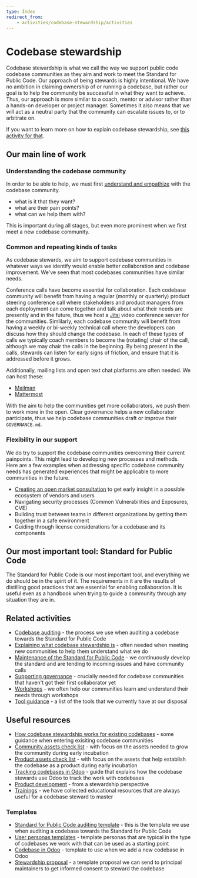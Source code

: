 ```yaml
---
type: Index
redirect_from:
    - activities/codebase-stewardship/activities
---
```


# Codebase stewardship

Codebase stewardship is what we call the way we support public code codebase communities as they aim and work to meet the Standard for Public Code.
Our approach of being stewards is highly intentional.
We have no ambition in claiming ownership of or running a codebase, but rather our goal is to help the community be successful in what they want to achieve.
Thus, our approach is more similar to a coach, mentor or advisor rather than a hands-on developer or project manager.
Sometimes it also means that we will act as a neutral party that the community can escalate issues to, or to arbitrate on.

If you want to learn more on how to explain codebase stewardship, see [this activity for that](../explaining-codebase-stewardship/index.md).

## Our main line of work

### Understanding the codebase community

In order to be able to help, we must first [understand and empathize](../understanding-our-users/index.md) with the codebase community.

* what is it that they want?
* what are their pain points?
* what can we help them with?

This is important during all stages, but even more prominent when we first meet a new codebase community.

### Common and repeating kinds of tasks

As codebase stewards, we aim to support codebase communities in whatever ways we identify would enable better collaboration and codebase improvement.
We've seen that most codebases communities have similar needs.

Conference calls have become essential for collaboration.
Each codebase community will benefit from having a regular (monthly or quarterly) product steering conference call where stakeholders and product managers from each deployment can come together and talk about what their needs are presently and in the future, thus we host a [Jitsi](../tool-management/jitsi-guides.md) video conference server for the communities.
Simlilarly, each codebase community will benefit from having a weekly or bi-weekly technical call where the developers can discuss how they should change the codebase.
In each of these types of calls we typically coach members to become the (rotating) chair of the call, although we may chair the calls in the beginning.
By being present in the calls, stewards can listen for early signs of friction, and ensure that it is addressed before it grows.

Additionally, mailing lists and open text chat platforms are often needed.
We can host these:

* [Mailman](../tool-management/mailing-lists.md)
* [Mattermost](../tool-management/mattermost.md)

With the aim to help the communities get more collaborators, we push them to work more in the open.
Clear governance helps a new collaborator participate, thus we help codebase communities draft or improve their `GOVERNANCE.md`.

### Flexibility in our support

We do try to support the codebase communities overcoming their current painpoints.
This might lead to developing new processes and methods.
Here are a few examples when addressing specific codebase community needs has generated experiences that might be applicable to more communities in the future.

* [Creating an open market consultation](https://blog.publiccode.net/codebase%20stewardship/2020/07/01/openzaak-market-consultation-workshops.html) to get early insight in a possible ecosystem of vendors and users
* Navigating security processes (Common Vulnerabilities and Exposures, CVE)
* Building trust between teams in different organizations by getting them together in a safe environment
* Guiding through license considerations for a codebase and its components

## Our most important tool: Standard for Public Code

The Standard for Public Code is our most important tool, and everything we do should be in the spirit of it.
The requirements in it are the results of distilling good practices that are essential for enabling collaboration.
It is useful even as a handbook when trying to guide a community through any situation they are in.

## Related activities

* [Codebase auditing](../codebase-auditing/index.md) - the process we use when auditing a codebase towards the Standard for Public Code
* [Explaining what codebase stewardship is](../explaining-codebase-stewardship/index.md) - often needed when meeting new communities to help them understand what we do
* [Maintenance of the Standard for Public Code](../standard-maintenance/index.md) - we continuously develop the standard and are tending to incoming issues and have community calls
* [Supporting governance](../supporting-codebase-governance/) - crucially needed for codebase communities that haven't got their first collaborator yet
* [Workshops](../workshops/index.md) - we often help our communities learn and understand their needs through workshops
* [Tool guidance](../tool-management/index.md) - a list of the tools that we currently have at our disposal

## Useful resources

* [How codebase stewardship works for existing codebases](for-existing-projects.md) - some guidance when entering exisiting codebase communities
* [Community assets check list](community-assets.md) - with focus on the assets needed to grow the community during early incubation
* [Product assets check list](product-assets-for-early-incubation.md) - with focus on the assets that help establish the codebase as a product during early incubation
* [Tracking codebases in Odoo](odoo-codebases.md) - guide that explains how the codebase stewards use Odoo to track the work with codebases
* [Product development](../product-development/index.md) - from a stewardship perspective
* [Trainings](../trainings/index.md) - we have collected educational resources that are always useful for a codebase steward to master

### Templates

* [Standard for Public Code auditing template](../codebase-auditing/review-template.md) - this is the template we use when auditing a codebase towards the Standard for Public Code
* [User personas templates](/user-personas/index.md) - template personas that are typical in the type of codebases we work with that can be used as a starting point
* [Codebase in Odoo](odoo-codebase-template.md) - template to use when we add a new codebase in Odoo
* [Stewardship proposal](stewardship-proposal-template.md) - a template proposal we can send to principal maintainers to get informed consent to steward the codebase
